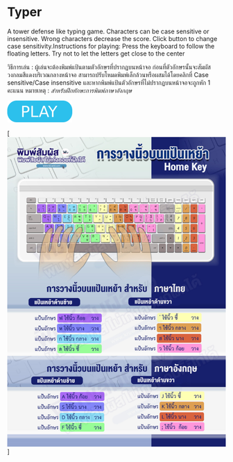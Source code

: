 # Typer

A tower defense like typing game. Characters can be case sensitive or insensitive. Wrong characters decrease the score. Click button to change case sensitivity.Instructions for playing: 
Press the keyboard to follow the floating letters. Try not to let the letters get close to the center

วิธีการเล่น : ผู้เล่นจะต้องพิมพ์แป้นตามตัวอักษรที่ปรากฏบนหน้าจอ ก่อนที่ตัวอักษรนั้นจะสัมผัสวงกลมสีแดงบริเวณกลางหน้าจอ  สามารถปรับโหมดพิมพ์เล็กล้วนหรือผสมได้โดยคลิกที่ Case sensitive/Case insensitive และหากพิมพ์แป้นตัวอักษรที่ไม่ปรากฏบนหน้าจอจะถูกหัก 1 คะแนน หมายเหตุ : *สำหรับฝึกทักษะการพิมพ์ภาษาอังกฤษ*

[![button](play.png)](typer.html)

[![button](key.png)]

